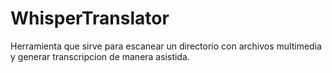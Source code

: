 # WhisperTranslator
Herramienta que sirve para escanear un directorio con archivos multimedia y generar transcripcion de manera asistida.
